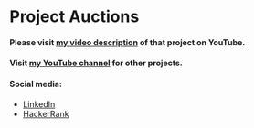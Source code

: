 # Project Auctions

#### Please visit [my video description](https://youtu.be/1qJBXN1SM2g) of that project on YouTube.

#### Visit [my YouTube channel](https://youtube.com/user/bdkamil95) for other projects.

#### Social media:
* [LinkedIn](https://www.linkedin.com/in/kamilbednarski/)
* [HackerRank](https://www.hackerrank.com/kamilbednarski)

